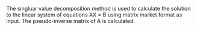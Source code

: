 The singluar value decomposition method is used to calculate the solution to the linear system of equations 
 AX = B using matrix market format as input. The pseudo-inverse matrix of A is calculated.
